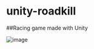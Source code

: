 # unity-roadkill

##Racing game made with Unity

![image](https://user-images.githubusercontent.com/9637712/90941278-830e3e80-e3c6-11ea-9737-a7e80231b892.png)
